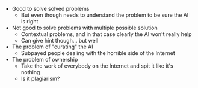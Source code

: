 * Good to solve solved problems
    * But even though needs to understand the problem to be sure the AI is right
* Not good to solve problems with multiple possible solution
    * Contextual problems, and in that case clearly the AI won't really help
    * Can give hint though... but well
* The problem of "curating" the AI
    * Subpayed people dealing with the horrible side of the Internet
* The problem of ownership
    * Take the work of everybody on the Internet and spit it like it's nothing
    * Is it plagiarism?
